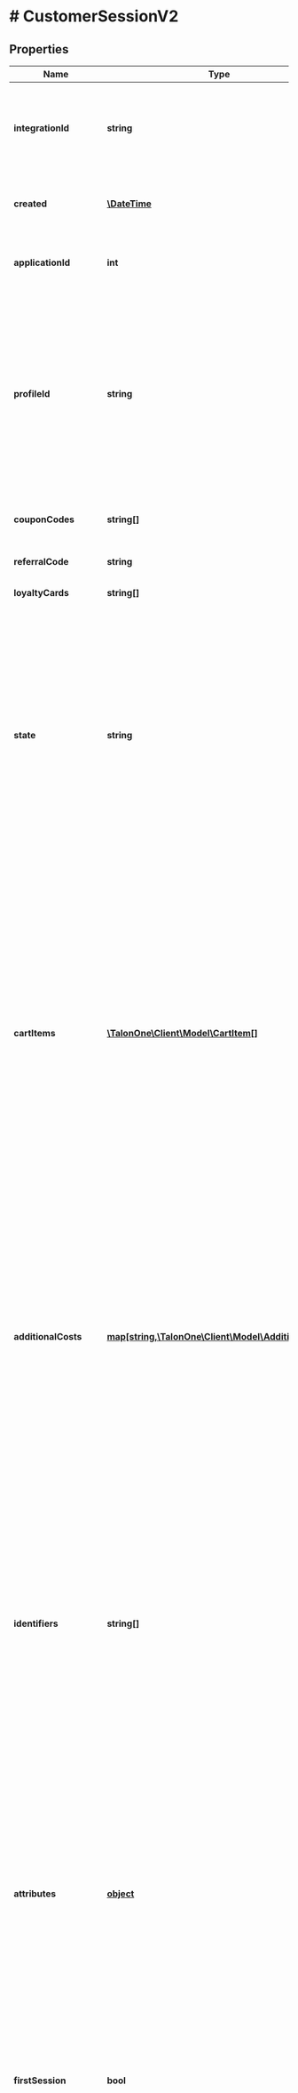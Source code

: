 # # CustomerSessionV2

## Properties

Name | Type | Description | Notes
------------ | ------------- | ------------- | -------------
**integrationId** | **string** | The integration ID for this entity sent to and used in the Talon.One system. | 
**created** | [**\DateTime**](\DateTime.md) | The exact moment this entity was created. | 
**applicationId** | **int** | The ID of the application that owns this entity. | 
**profileId** | **string** | ID of the customers profile as used within this Talon.One account.  **Note:** If the customer does not yet have a known profileId, we recommend you use a guest profileId. | 
**couponCodes** | **string[]** | Any coupon codes entered. | [optional] 
**referralCode** | **string** | Any referral code entered. | [optional] 
**loyaltyCards** | **string[]** | Any loyalty cards used. | [optional] 
**state** | **string** | Indicates the current state of the session. Sessions can be created as &#x60;open&#x60; or &#x60;closed&#x60;, after which valid transitions are:  1. &#x60;open&#x60; → &#x60;closed&#x60; 2. &#x60;open&#x60; → &#x60;cancelled&#x60; 3. &#x60;closed&#x60; → &#x60;cancelled&#x60;  For more information, see [Entites](/docs/dev/concepts/entities#customer-session). | [default to 'open']
**cartItems** | [**\TalonOne\Client\Model\CartItem[]**](CartItem.md) | The items to add to this sessions. - If cart item flattening is disabled: **Do not exceed 1000 items** (regardless of their &#x60;quantity&#x60;) per request. - If cart item flattening is enabled: **Do not exceed 1000 items** and ensure the sum of all cart item&#39;s &#x60;quantity&#x60; **does not exceed 10.000** per request. | 
**additionalCosts** | [**map[string,\TalonOne\Client\Model\AdditionalCost]**](AdditionalCost.md) | Any costs associated with the session that can not be explicitly attributed to cart items. Examples include shipping costs and service fees. [Create them in the Campaign Manager](https://docs.talon.one/docs/product/account/dev-tools/managing-additional-costs/#creating-additional-costs) before setting them with this property. | [optional] 
**identifiers** | **string[]** | Session custom identifiers that you can set limits on or use inside your rules.  For example, you can use IP addresses as identifiers to potentially identify devices and limit discounts abuse in case of customers creating multiple accounts. | [optional] 
**attributes** | [**object**](.md) | A key-value map of the sessions attributes. If you use custom attributes, they must be created in the Campaign Manager before you set them with this property. For more information, see [Attributes](https://docs.talon.one/docs/dev/concepts/attributes). | 
**firstSession** | **bool** | Indicates whether this is the first session for the customer&#39;s profile. Will always be true for anonymous sessions. | 
**total** | **float** | The total sum of cart-items, as well as additional costs, before any discounts applied | 
**cartItemTotal** | **float** | The total sum of cart-items before any discounts applied | 
**additionalCostTotal** | **float** | The total sum of additional costs before any discounts applied | 
**updated** | [**\DateTime**](\DateTime.md) | Timestamp of the most recent event received on this session | 

[[Back to Model list]](../../README.md#documentation-for-models) [[Back to API list]](../../README.md#documentation-for-api-endpoints) [[Back to README]](../../README.md)


